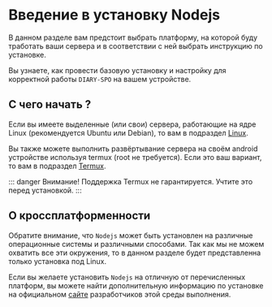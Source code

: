 # Введение в установку Nodejs

В данном разделе вам предстоит выбрать платформу, на которой буду тработать ваши сервера и в соответствии с ней выбрать инструкцию по установке.

Вы узнаете, как провести базовую установку и настройку для корректной работы `DIARY-SPO` на вашем устройстве.

## С чего начать ?

Если вы имеете выделенные (или свои) сервера, работающие на ядре Linux (рекомендуется Ubuntu или Debian), то вам в подраздел [Linux](./Linux/1.%20Установка.html).

Вы также можете выполнить развёртывание сервера на своём android устройстве используя termux (root не требуется). Если это ваш вариант, то вам в подраздел [Termux](./Termux/1.%20Установка.html).

::: danger Внимание!
Поддержка Termux не гарантируется. Учтите это перед установкой.
:::

## О кроссплатформенности

Обратите внимание, что `Nodejs` может быть установлен на различные операционные системы и различными способами.
Так как мы не можем охватить все эти окружения, то в данном разделе будет представленна только установка под Linux.

Если вы желаете установить `Nodejs` на отличную от перечисленных платформ, вы можете найти дополнительную информацию по установке на официальном [сайте](https://nodejs.org/en/download) разработчиков этой среды выполнения.